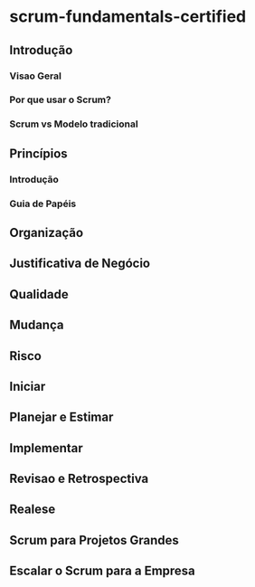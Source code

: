 # scrum-fundamentals-certified

## Introdução 
### Visao Geral
### Por que usar o Scrum?
### Scrum vs Modelo tradicional

## Princípios
### Introdução 
### Guia de Papéis 

## Organização
## Justificativa de Negócio
## Qualidade 
## Mudança
## Risco
## Iniciar
## Planejar e Estimar
## Implementar
## Revisao e Retrospectiva
## Realese
## Scrum para Projetos Grandes
## Escalar o Scrum para a Empresa

